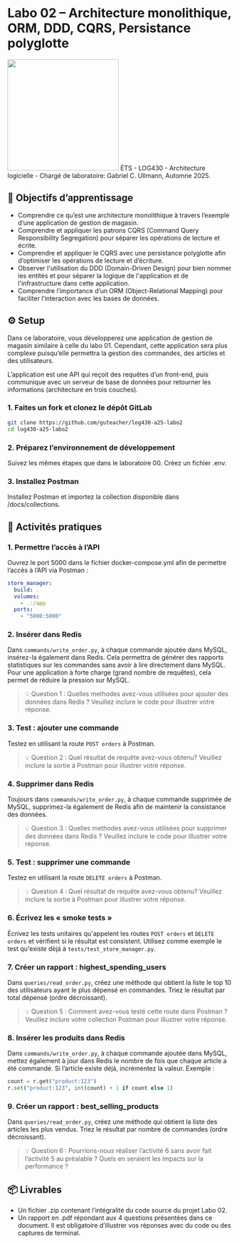 # Labo 02 – Architecture monolithique, ORM, DDD, CQRS, Persistance polyglotte
<img src="https://upload.wikimedia.org/wikipedia/commons/2/2a/Ets_quebec_logo.png" width="250">    
ÉTS - LOG430 - Architecture logicielle - Chargé de laboratoire: Gabriel C. Ullmann, Automne 2025.    

## 🎯 Objectifs d’apprentissage
- Comprendre ce qu’est une architecture monolithique à travers l’exemple d’une application de gestion de magasin.
- Comprendre et appliquer les patrons CQRS (Command Query Responsibility Segregation) pour séparer les opérations de lecture et écrite. 
- Comprendre et appliquer le CQRS avec une persistance polyglotte afin d’optimiser les opérations de lecture et d’écriture.
- Observer l'utilisation du DDD (Domain-Driven Design) pour bien nommer les entités et pour séparer la logique de l'application et de l'infrastructure dans cette application.
- Comprendre l’importance d’un ORM (Object-Relational Mapping) pour faciliter l’interaction avec les bases de données.

## ⚙️ Setup
Dans ce laboratoire, vous développerez une application de gestion de magasin similaire à celle du labo 01. Cependant, cette application sera plus complexe puisqu’elle permettra la gestion des commandes, des articles et des utilisateurs.

L’application est une API qui reçoit des requêtes d’un front-end, puis communique avec un serveur de base de données pour retourner les informations (architecture en trois couches).

### 1. Faites un fork et clonez le dépôt GitLab
```bash
git clone https://github.com/guteacher/log430-a25-labo2
cd log430-a25-labo2
```

### 2. Préparez l’environnement de développement
Suivez les mêmes étapes que dans le laboratoire 00. Créez un fichier .env.

### 3. Installez Postman
Installez Postman et importez la collection disponible dans /docs/collections.

## 🧪 Activités pratiques

### 1. Permettre l’accès à l’API

Ouvrez le port 5000 dans le fichier docker-compose.yml afin de permettre l’accès à l’API via Postman :
```yaml
store_manager:
  build: .
  volumes:
    - .:/app
  ports:
    - "5000:5000"
```

### 2. Insérer dans Redis
Dans `commands/write_order.py`, à chaque commande ajoutée dans MySQL, insérez-la également dans Redis. Cela permettra de générer des rapports statistiques sur les commandes sans avoir à lire directement dans MySQL. Pour une application à forte charge (grand nombre de requêtes), cela permet de réduire la pression sur MySQL.

> 💡 Question 1 : Quelles methodes avez-vous utilisées pour ajouter des données dans Redis ? Veuillez inclure le code pour illustrer votre réponse.

### 3. Test : ajouter une commande
Testez en utilisant la route `POST orders` à Postman.

> 💡 Question 2 : Quel résultat de requête avez-vous obtenu? Veuillez inclure la sortie à Postman pour illustrer votre réponse.

### 4. Supprimer dans Redis
Toujours dans `commands/write_order.py`, à chaque commande supprimée de MySQL, supprimez-la également de Redis afin de maintenir la consistance des données.

> 💡 Question 3 : Quelles methodes avez-vous utilisées pour supprimer des données dans Redis ? Veuillez inclure le code pour illustrer votre réponse.

### 5. Test : supprimer une commande
Testez en utilisant la route `DELETE orders` à Postman.

> 💡 Question 4 : Quel résultat de requête avez-vous obtenu? Veuillez inclure la sortie à Postman pour illustrer votre réponse.

### 6. Écrivez les « smoke tests »
Écrivez les tests unitaires qu'appelent les routes `POST orders` et  `DELETE orders` et vérifient si le résultat est consistent. Utilisez comme exemple le test qu'existe dèjá à `tests/test_store_manager.py`.

### 7. Créer un rapport : highest_spending_users
Dans `queries/read_order.py`, créez une méthode qui obtient la liste le top 10 des utilisateurs ayant le plus dépensé en commandes. Triez le résultat par total dépensé (ordre décroissant).

> 💡 Question 5 : Comment avez-vous testé cette route dans Postman ? Veuillez inclure votre collection Postman pour illustrer votre réponse.

### 8. Insérer les produits dans Redis
Dans `commands/write_order.py`, à chaque commande ajoutée dans MySQL, mettez également à jour dans Redis le nombre de fois que chaque article a été commandé. Si l’article existe déjà, incrémentez la valeur. Exemple :
```python
count = r.get("product:123")
r.set("product:123", int(count) + 1 if count else 1)
```

### 9. Créer un rapport : best_selling_products
Dans `queries/read_order.py`, créez une méthode qui obtient la liste des articles les plus vendus. Triez le résultat par nombre de commandes (ordre décroissant).

> 💡 Question 6 : Pourrions-nous réaliser l’activité 6 sans avoir fait l’activité 5 au préalable ? Quels en seraient les impacts sur la performance ?

## 📦 Livrables
- Un fichier .zip contenant l’intégralité du code source du projet Labo 02.
- Un rapport en .pdf répondant aux 4 questions présentées dans ce document. Il est obligatoire d’illustrer vos réponses avec du code ou des captures de terminal.

